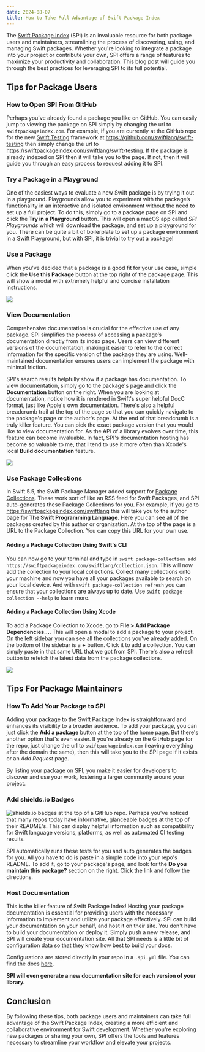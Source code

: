 ```yaml
---
date: 2024-08-07
title: How to Take Full Advantage of Swift Package Index
---
```


The [Swift Package Index](https://swiftpackageindex.com) (SPI) is an invaluable resource for both package users and maintainers, streamlining the process of discovering, using, and managing Swift packages. Whether you're looking to integrate a package into your project or contribute your own, SPI offers a range of features to maximize your productivity and collaboration. This blog post will guide you through the best practices for leveraging SPI to its full potential.

## Tips for Package Users
### How to Open SPI From GitHub
Perhaps you've already found a package you like on GitHub. You can easily jump to viewing the package on SPI simply by changing the url to `swiftpackageindex.com`. For example, if you are currently at the GitHub repo for the new [Swift Testing](https://github.com/swiftlang/swift-testing) framework at https://github.com/swiftlang/swift-testing then simply change the url to https://swiftpackageindex.com/swiftlang/swift-testing. If the package is already indexed on SPI then it will take you to the page. If not, then it will guide you through an easy process to request adding it to SPI. 

### Try a Package in a Playground
One of the easiest ways to evaluate a new Swift package is by trying it out in a playground. Playgrounds allow you to experiment with the package’s functionality in an interactive and isolated environment without the need to set up a full project. To do this, simply go to a package page on SPI and click the **Try in a Playground** button. This will open a macOS app called _SPI Playgrounds_ which will download the package, and set up a playground for you. There can be quite a bit of boilerplate to set up a package environment in a Swift Playground, but with SPI, it is trivial to try out a package!

### Use a Package
When you've decided that a package is a good fit for your use case, simple click the **Use this Package** button at the top right of the package page. This will show a modal with extremely helpful and concise installation instructions. 

![](<Use this package.png>)

### View Documentation
Comprehensive documentation is crucial for the effective use of any package. SPI simplifies the process of accessing a package’s documentation directly from its index page. Users can view different versions of the documentation, making it easier to refer to the correct information for the specific version of the package they are using. Well-maintained documentation ensures users can implement the package with minimal friction.

SPI's search results helpfully show if a package has documentation. To view documentation, simply go to the package's page and click the **Documentation** button on the right. When you are looking at documentation, notice how it is rendered in Swift's super helpful DocC format, just like Apple's own documentation. There's also a helpful breadcrumb trail at the top of the page so that you can quickly navigate to the package's page or the author's page. At the end of that breadcrumb is a truly killer feature. You can pick the exact package version that you would like to view documentation for. As the API of a library evolves over time, this feature can become invaluable. In fact, SPI's documentation hosting has become so valuable to me, that I tend to use it more often than Xcode's local **Build documentation** feature.

![](<Docs.png>)

### Use Package Collections
In Swift 5.5, the Swift Package Manager added support for [Package Collections](https://www.swift.org/blog/package-collections/). These work sort of like an RSS feed for Swift Packages, and SPI auto-generates these Package Collections for you. For example, if you go to https://swiftpackageindex.com/swiftlang this will take you to the author page for **The Swift Programming Language**. Here you can see all of the packages created by this author or organization. At the top of the page is a URL to the Package Collection. You can copy this URL for your own use. 



#### Adding a Package Collection Using Swift's CLI
You can now go to your terminal and type in `swift package-collection add https://swiftpackageindex.com/swiftlang/collection.json`. This will now add the collection to your local collections. Collect many collections onto your machine and now you have all your packages available to search on your local device. And with `swift package-collection refresh` you can ensure that your collections are always up to date. Use `swift package-collection --help` to learn more.

#### Adding a Package Collection Using Xcode
To add a Package Collection to Xcode, go to **File > Add Package Dependencies...**. This will open a modal to add a package to your project. On the left sidebar you can see all the collections you've already added. On the bottom of the sidebar is a **+** button. Click it to add a collection. You can simply paste in that same URL that we got from SPI. There's also a refresh button to refetch the latest data from the package collections. 

![](<package collections.png>)

## Tips For Package Maintainers
### How To Add Your Package to SPI
Adding your package to the Swift Package Index is straightforward and enhances its visibility to a broader audience. To add your package, you can just click the **Add a package** button at the top of the home page. But there's another option that's even easier. If you're already on the GitHub page for the repo, just change the url to `swiftpackageindex.com` (leaving everything after the domain the same), then this will take you to the SPI page if it exists or an _Add Request_ page. 

By listing your package on SPI, you make it easier for developers to discover and use your work, fostering a larger community around your project.

### Add shields.io Badges
![shields.io badges at the top of a GitHub repo.](<shields badges.png>)
Perhaps you've noticed that many repos today have informative, glanceable badges at the top of their README's. This can display helpful information such as compatibility for Swift language versions, platforms, as well as automated CI testing results. 

SPI automatically runs these tests for you and auto generates the badges for you. All you have to do is paste in a simple code into your repo's README. To add it, go to your package's page, and look for the **Do you maintain this package?** section on the right. Click the link and follow the directions.

### Host Documentation
This is the killer feature of Swift Package Index! Hosting your package documentation is essential for providing users with the necessary information to implement and utilize your package effectively. SPI can build your documentation on your behalf, and host it on their site. You don't have to build your documentation or deploy it. Simply push a new release, and SPI will create your documentation site. All that SPI needs is a little bit of configuration data so that they know how best to build your docs. 

Configurations are stored directly in your repo in a `.spi.yml` file. You can find the docs [here](https://swiftpackageindex.com/swiftpackageindex/spimanifest/main/documentation/spimanifest). 

**SPI will even generate a new documentation site for each version of your library.**

## Conclusion
By following these tips, both package users and maintainers can take full advantage of the Swift Package Index, creating a more efficient and collaborative environment for Swift development. Whether you're exploring new packages or sharing your own, SPI offers the tools and features necessary to streamline your workflow and elevate your projects.
